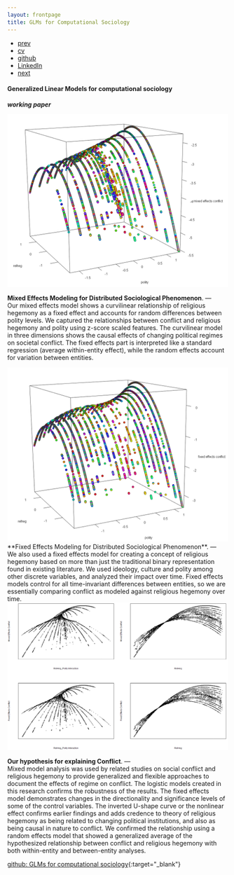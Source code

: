 ```yaml
---
layout: frontpage
title: GLMs for Computational Sociology
---
```


<div class="navbar">
  <div class="navbar-inner">
      <ul class="nav">
          <li><a href="gtfeature.html">prev</a></li>          
          <li><a href="{{ BASE_PATH }}/jshah-public.pdf">cv</a></li>
          <li><a href="https://github.com/javedmshah">github</a></li>
          <li><a href="https://linkedin.com/in/javedmaqboolshah">LinkedIn</a></li>
          <li><a href="emotion_agency.html">next</a></li>          
      </ul>
  </div>
</div>

#### Generalized Linear Models for computational sociology
***working paper***

<img src="mixed_model_final.png" alt="glm" width="800"/>

**Mixed Effects Modeling for Distributed Sociological Phenomenon**. &mdash; <br>
Our mixed effects model shows a curvilinear relationship of religious hegemony as a fixed effect and accounts for random differences between polity levels. We captured the relationships between conflict and religious hegemony and polity  using z-score scaled features. The curvilinear model in three dimensions shows the causal effects of changing political regimes on societal conflict. The fixed effects part is interpreted like a standard regression (average within-entity effect), while the random effects account for variation between entities.

<img src="fixed_model_final.png" alt="glm" width="800"/>
**Fixed Effects Modeling for Distributed Sociological Phenomenon**. &mdash; <br>
We also used a fixed effects model for creating a concept of religious hegemony based on more than just the traditional binary representation found in existing literature. We used ideology, culture and polity among other discrete variables, and analyzed their impact over time. Fixed effects models control for all time-invariant differences between entities, so we are essentially comparing conflict as modeled against religious hegemony over time.<br>

<img src="rh thesis.png" alt="glm" width="800"/>

**Our hypothesis for explaining Conflict**. &mdash; <br>
Mixed model analysis was used by related studies on social conflict and religious hegemony to provide generalized and flexible approaches to document the effects of regime on conflict. The logistic models created in this research confirms the robustness of the results. The fixed effects model demonstrates changes in the directionality and significance levels of some of the control variables. The inverted U-shape curve or the nonlinear effect confirms earlier findings and adds credence to theory of religious hegemony as being related to changing political institutions, and also as being causal in nature to conflict. We confirmed the relationship using a random effects model that showed a generalized average of the hypothesized relationship between conflict and religious hegemony with both within-entity and between-entity analyses.

[github: GLMs for computational sociology](https://github.com/javedmshah/compute.glm.model){:target="_blank"}
